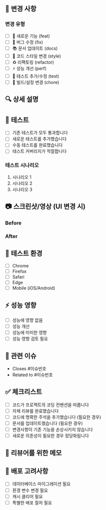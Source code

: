 ## 📝 변경 사항
<!-- 이 PR에서 무엇을 변경했는지 설명해주세요 -->

### 변경 유형
- [ ] 🚀 새로운 기능 (feat)
- [ ] 🐛 버그 수정 (fix)
- [ ] 📚 문서 업데이트 (docs)
- [ ] 🎨 코드 스타일 변경 (style)
- [ ] ♻️ 리팩토링 (refactor)
- [ ] ⚡ 성능 개선 (perf)
- [ ] 🧪 테스트 추가/수정 (test)
- [ ] 🔧 빌드/설정 변경 (chore)

## 🔍 상세 설명
<!-- 변경 사항에 대한 상세한 설명을 작성해주세요 -->

## 🧪 테스트
<!-- 테스트 관련 정보를 체크해주세요 -->
- [ ] 기존 테스트가 모두 통과합니다
- [ ] 새로운 테스트를 추가했습니다
- [ ] 수동 테스트를 완료했습니다
- [ ] 테스트 커버리지가 적절합니다

### 테스트 시나리오
<!-- 수행한 테스트 시나리오를 설명해주세요 -->
1. 시나리오 1
2. 시나리오 2
3. 시나리오 3

## 📷 스크린샷/영상 (UI 변경 시)
<!-- UI 변경이 있다면 Before/After 스크린샷을 첨부해주세요 -->

### Before
<!-- 변경 전 스크린샷 -->

### After  
<!-- 변경 후 스크린샷 -->

## 📱 테스트 환경
- [ ] Chrome
- [ ] Firefox
- [ ] Safari
- [ ] Edge
- [ ] Mobile (iOS/Android)

## ⚡ 성능 영향
<!-- 성능에 미치는 영향을 설명해주세요 -->
- [ ] 성능에 영향 없음
- [ ] 성능 개선
- [ ] 성능에 미미한 영향
- [ ] 성능 영향 검토 필요

## 🔗 관련 이슈
<!-- 관련된 이슈가 있다면 링크해주세요 -->
- Closes #이슈번호
- Related to #이슈번호

## ✅ 체크리스트
<!-- 다음 항목들을 확인해주세요 -->
- [ ] 코드가 프로젝트의 코딩 컨벤션을 따릅니다
- [ ] 자체 리뷰를 완료했습니다
- [ ] 코드에 명확한 주석을 추가했습니다 (필요한 경우)
- [ ] 문서를 업데이트했습니다 (필요한 경우)
- [ ] 변경사항이 기존 기능을 손상시키지 않습니다
- [ ] 새로운 의존성이 필요한 경우 정당화됩니다

## 📝 리뷰어를 위한 메모
<!-- 리뷰어가 특별히 확인해야 할 부분이 있다면 작성해주세요 -->

## 🚀 배포 고려사항
<!-- 배포 시 고려해야 할 사항이 있다면 작성해주세요 -->
- [ ] 데이터베이스 마이그레이션 필요
- [ ] 환경 변수 변경 필요
- [ ] 캐시 클리어 필요
- [ ] 특별한 배포 절차 필요
